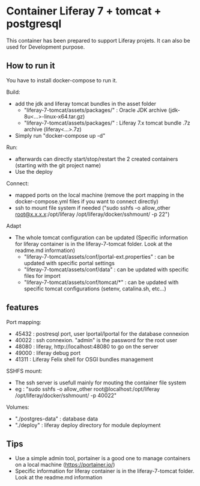 # Container Liferay 7 + tomcat + postgresql

This container has been prepared to support Liferay projets.
It can also be used for Development purpose.

## How to run it

You have to install docker-compose to run it.

Build: 
* add the jdk and liferay tomcat bundles in the asset folder
    * "liferay-7-tomcat/assets/packages/" : Oracle JDK archive (jdk-8u<...>-linux-x64.tar.gz)
    * "liferay-7-tomcat/assets/packages/" : Liferay 7.x tomcat bundle .7z archive (liferay<...>.7z)
* Simply run "docker-compose up -d"

Run: 
* afterwards can directly start/stop/restart the 2 created containers (starting with the git project name)
* Use the deploy

Connect:
* mapped ports on the local machine (remove the port mapping in the docker-compose.yml files if you want to connect directly)
* ssh to mount file system if needed ("sudo sshfs -o allow_other root@x.x.x.x:/opt/liferay /opt/liferay/docker/sshmount/ -p 22")

Adapt
* The whole tomcat configuration can be updated (Specific information for liferay container is in the liferay-7-tomcat folder. Look at the readme.md information)
    * "liferay-7-tomcat/assets/conf/portal-ext.properties" : can be updated with specific portal settings
    * "liferay-7-tomcat/assets/conf/data" : can be updated with specific files for import
    * "liferay-7-tomcat/assets/conf/tomcat/*" : can be updated with specific tomcat configurations (setenv, catalina.sh, etc...)

## features

Port mapping:
* 45432 : postresql port, user lportal/lportal for the database connexion
* 40022 : ssh connexion. "admin" is the password for the root user
* 48080 : liferay, http://localhost:48080 to go on the server
* 49000 : liferay debug port
* 41311 : Liferay Felix shell for OSGI bundles management

SSHFS mount:
* The ssh server is usefull mainly for mouting the container file system
* eg : "sudo sshfs -o allow_other root@localhost:/opt/liferay /opt/liferay/docker/sshmount/ -p 40022"

Volumes:
* "./postgres-data" : database data
* "./deploy" : liferay deploy directory for module deployment

## Tips

* Use a simple admin tool, portainer is a good one to manage containers on a local machine (https://portainer.io/)
* Specific information for liferay container is in the liferay-7-tomcat folder. Look at the readme.md information
